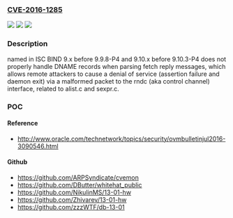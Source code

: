 ### [CVE-2016-1285](https://cve.mitre.org/cgi-bin/cvename.cgi?name=CVE-2016-1285)
![](https://img.shields.io/static/v1?label=Product&message=n%2Fa&color=blue)
![](https://img.shields.io/static/v1?label=Version&message=n%2Fa&color=blue)
![](https://img.shields.io/static/v1?label=Vulnerability&message=n%2Fa&color=brighgreen)

### Description

named in ISC BIND 9.x before 9.9.8-P4 and 9.10.x before 9.10.3-P4 does not properly handle DNAME records when parsing fetch reply messages, which allows remote attackers to cause a denial of service (assertion failure and daemon exit) via a malformed packet to the rndc (aka control channel) interface, related to alist.c and sexpr.c.

### POC

#### Reference
- http://www.oracle.com/technetwork/topics/security/ovmbulletinjul2016-3090546.html

#### Github
- https://github.com/ARPSyndicate/cvemon
- https://github.com/DButter/whitehat_public
- https://github.com/NikulinMS/13-01-hw
- https://github.com/Zhivarev/13-01-hw
- https://github.com/zzzWTF/db-13-01

